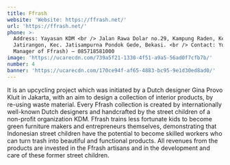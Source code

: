 ```yaml
---
title: Ffrash
website: 'Website: https://ffrash.net/'
url: 'https://ffrash.net/'
phone: >-
  Address: Yayasan KDM <br /> Jalan Rawa Dolar no.29, Kampung Raden, Kel.
  Jatirangon, Kec. Jatisampurna Pondok Gede, Bekasi. <br /> Contact: Yoki (The
  Manager of Ffrash) – 085718581000
image: 'https://ucarecdn.com/739a5f21-1330-4f51-a9a5-56ad0f7cfb7b/'
number: 4
banner: 'https://ucarecdn.com/170ce94f-af65-4883-bc95-9e1d30ed8ad0/'
---
```

It is an upcycling project which was initiated by a Dutch designer Gina Provo Kluit in Jakarta, with an aim to design a collection of interior products, by re-using waste material. Every Ffrash collection is created by internationally well-known Dutch designers and handcrafted by the street children of a non-profit organization KDM. Ffrash trains less fortunate kids to become green furniture makers and entrepreneurs themselves, demonstrating that Indonesian street children have the potential to become skilled workers who can turn trash into beautiful and functional products. All revenues from the products are invested in the Ffrash artisans and in the development and care of these former street children.
